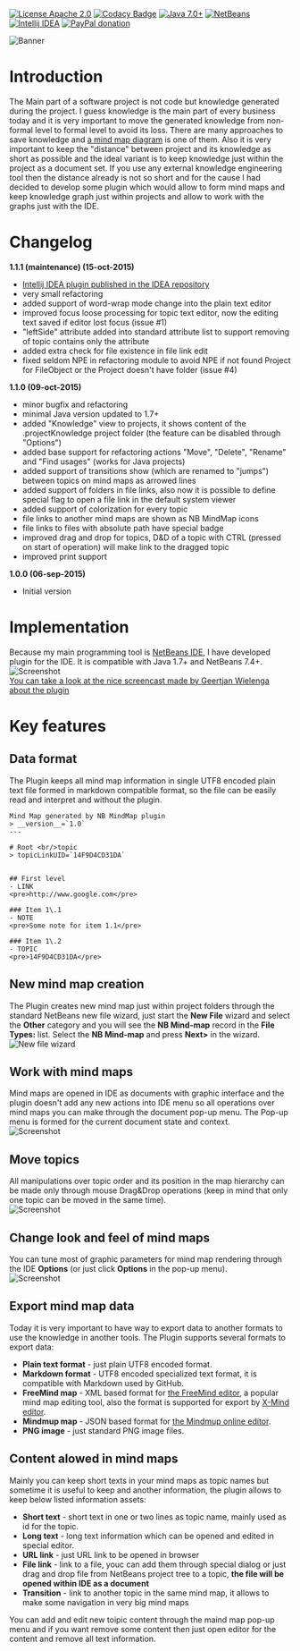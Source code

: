 [![License Apache 2.0](https://img.shields.io/badge/license-Apache%20License%202.0-green.svg)](http://www.apache.org/licenses/LICENSE-2.0)
[![Codacy Badge](https://api.codacy.com/project/badge/grade/6cec4cb9ac42419aa003a27597c3c357)](https://www.codacy.com/app/rrg4400/netbeans-mmd-plugin)
[![Java 7.0+](https://img.shields.io/badge/java-5.0%2b-green.svg)](http://www.oracle.com/technetwork/java/javase/downloads/index.html)
[![NetBeans](https://img.shields.io/badge/netbeans-7.4%2b-green.svg)](http://plugins.netbeans.org/plugin/60188/nb-mindmap-editor)
[![Intellij IDEA](https://img.shields.io/badge/idea-13.0%2b-green.svg)](https://plugins.jetbrains.com/plugin/8045)
[![PayPal donation](https://img.shields.io/badge/donation-PayPal-red.svg)](https://www.paypal.com/cgi-bin/webscr?cmd=_s-xclick&hosted_button_id=AHWJHJFBAWGL2)

![Banner](https://raw.githubusercontent.com/raydac/netbeans-mmd-plugin/master/misc/banner.png)  

# Introduction
The Main part of a software project is not code but knowledge generated during the project. I guess knowledge is the main part of every business today and it is very important to move the generated knowledge from non-formal level to formal level to avoid its loss. There are many approaches to save knowledge and [a mind map diagram](https://en.wikipedia.org/wiki/Mind_map) is one of them. Also it is very important to keep the "distance" between project and its knowledge as short as possible and the ideal variant is to keep knowledge just within the project as a document set. If you use any external knowledge engineering tool then the distance already is not so short and for the cause I had decided to develop some plugin which would allow to form mind maps and keep knowledge graph just within projects and allow to work with the graphs just with the IDE.  

# Changelog
__1.1.1 (maintenance) (15-oct-2015)__
- [Intellij IDEA plugin published in the IDEA repository](https://plugins.jetbrains.com/plugin/8045)
- very small refactoring
- added support of word-wrap mode change into the plain text editor
- improved focus loose processing for topic text editor, now the editing text saved if editor lost focus (issue #1)
- "leftSide" attribute added into standard attribute list to support removing of topic contains only the attribute
- added extra check for file existence in file link edit
- fixed seldom NPE in refactoring module to avoid NPE if not found Project for FileObject or the Project doesn't have folder (issue #4)  

__1.1.0 (09-oct-2015)__
- minor bugfix and refactoring
- minimal Java version updated to 1.7+
- added "Knowledge" view to projects, it shows content of the .projectKnowledge project folder (the feature can be disabled through "Options")
- added base support for refactoring actions "Move", "Delete", "Rename" and "Find usages" (works for Java projects)
- added support of transitions show (which are renamed to "jumps") between topics on mind maps as arrowed lines
- added support of folders in file links, also now it is possible to define special flag to open a file link in the default system viewer
- added support of colorization for every topic
- file links to another mind maps are shown as NB MindMap icons
- file links to files with absolute path have special badge
- improved drag and drop for topics, D&D of a topic with CTRL (pressed on start of operation) will make link to the dragged topic
- improved print support  

__1.0.0 (06-sep-2015)__
- Initial version  

# Implementation
Because my main programming tool is [NetBeans IDE](https://netbeans.org/), I have developed plugin for the IDE. It is compatible with Java 1.7+ and NetBeans 7.4+.  
![Screenshot](https://raw.githubusercontent.com/raydac/netbeans-mmd-plugin/master/assets/screenshot1.png)  
[You can take a look at the nice screencast made by Geertjan Wielenga about the plugin](https://www.youtube.com/watch?v=7TUU25dsOfM)  

# Key features
## Data format
The Plugin keeps all mind map information in single UTF8 encoded plain text file formed in markdown compatible format, so the file can be easily read and interpret and without the plugin.  

```
Mind Map generated by NB MindMap plugin   
> __version__=`1.0`
---

# Root <br/>topic
> topicLinkUID=`14F9D4CD31DA`


## First level
- LINK
<pre>http://www.google.com</pre>

### Item 1\.1
- NOTE
<pre>Some note for item 1.1</pre>

### Item 1\.2
- TOPIC
<pre>14F9D4CD31DA</pre>
```

## New mind map creation
The Plugin creates new mind map just within project folders through the standard NetBeans new file wizard, just start the **New File** wizard and select the **Other** category and you will see the **NB Mind-map** record in the **File Types:** list. Select the **NB Mind-map** and press **Next>** in the wizard.  
![New file wizard](https://raw.githubusercontent.com/raydac/netbeans-mmd-plugin/master/assets/newfiledialog.png)  

## Work with mind maps
Mind maps are opened in IDE as documents with graphic interface and the plugin doesn't add any new actions into IDE menu so all operations over mind maps you can make through the document pop-up menu. The Pop-up menu is formed for the current document state and context.  
![Screenshot](https://raw.githubusercontent.com/raydac/netbeans-mmd-plugin/master/assets/popup.png)  

## Move topics
All manipulations over topic order and its position in the map hierarchy can be made only through mouse Drag&Drop operations (keep in mind that only one topic can be moved in the same time).  
![Screenshot](https://raw.githubusercontent.com/raydac/netbeans-mmd-plugin/master/assets/dragdroptopic.png)  

## Change look and feel of mind maps
You can tune most of graphic parameters for mind map rendering through the IDE **Options** (or just click **Options** in the pop-up menu).  
![Screenshot](https://raw.githubusercontent.com/raydac/netbeans-mmd-plugin/master/assets/optionspanel.png)  

## Export mind map data
Today it is very important to have way to export data to another formats to use the knowledge in another tools. The Plugin supports several formats to export data:  

-  **Plain text format** - just plain UTF8 encoded format.
-  **Markdown format** - UTF8 encoded specialized text format, it is compatible with Markdown used by GitHub.
-  **FreeMind map** - XML based format for [the FreeMind editor](http://freemind.sourceforge.net/), a popular mind map editing tool, also the format is supported for export by [X-Mind editor](https://www.xmind.net/).
-  **Mindmup map** - JSON based format for [the Mindmup online editor](https://www.mindmup.com).
-  **PNG image** - just standard PNG image files.

## Content alowed in mind maps
Mainly you can keep short texts in your mind maps as topic names but sometime it is useful to keep and another information, the plugin allows to keep below listed information assets:

-  **Short text** - short text in one or two lines as topic name, mainly used as id for the topic.
-  **Long text** - long text information which can be opened and edited in special editor.
-  **URL link** - just URL link to be opened in browser
-  **File link** - link to a file, youc can add them through special dialog or just drag and drop file from NetBeans project tree to a topic, **the file will be opened within IDE as a document**
-  **Transition** - link to another topic in the same mind map, it allows to make some navigation in very big mind maps

You can add and edit new toipic content through the maind map pop-up menu and if you want remove some content then just open editor for the content and remove all text information.
